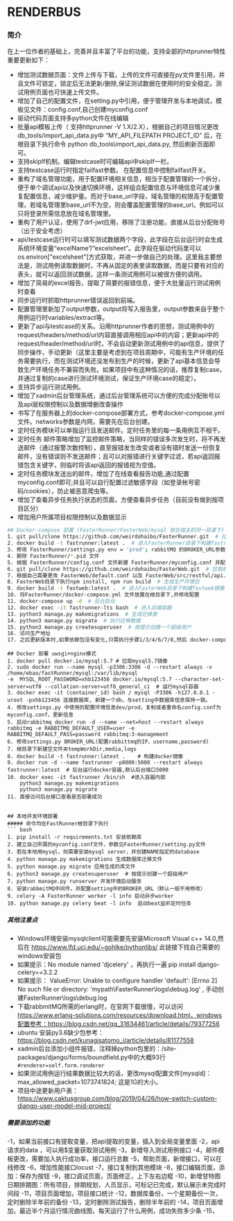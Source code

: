# RENDERBUS



### 简介
在上一位作者的基础上，完善并且丰富了平台的功能，支持全部的httprunner特性重要更新如下：
- 增加测试数据页面：文件上传与下载，上传的文件可直接在py文件里引用，并且文件可锁定，锁定后无法更新/删除,保证测试数据在使用时的安全稳定。测试用例页面也可快速上传文件。
- 增加了自己的配置文件，在setting.py中引用，便于管理开发与本地调试，模板见文件：config.conf,自己创建myconfig.conf
- 驱动代码页面支持多python文件在线编辑
- 批量api模板上传（ 支持httprunner -V 1.X/2.X），根据自己的项目情况更改db_tools/import_api_data.py中 “MY_API_FILEPATH PROJECT_ID” 后，在根目录下执行命令 python db_tools\import_api_data.py, 然后刷新页面即可。
- 支持skipIf机制。编辑testcase时可编辑api中skipIf一栏。
- 支持testcase运行时指定failfast参数。 在配置信息中控制failfast开关。
- 重构了域名管理功能，用于配置环境相关信息，相当于配置管理的一个拆分，便于单个调试api以及快速切换环境，这样组合配置信息与环境信息可减少重复配置信息，减少维护量。而对于base_url字段，域名管理的权限高于配置管理，若域名管理里base_url不为空，则会覆盖配置管理的base_url。例如可以只将登录所需信息放在域名管理里。
- 重构了用户认证，使用了drf-jwt应用，移除了注册功能，直接从后台分配账号（出于安全考虑）
- api/testcase运行时可以填写测试数据两个字段，此字段在后台运行时会生成系统环境变量“excelName”/“excelsheet”。此字段在驱动代码里可以os.environ["excelsheet"]方式获取，并进一步做自己的处理。这里我主要想法是，测试用例读取数据时，不再从固定的表里读取数据，而是只要有对应的表头，就可以返回测试数据，这样一条测试用例可以被很方便的调用。
- 增加了简易的excel报告，提取了简要的报错信息，便于大批量运行测试用例时查看
- 同步运行时抓取httprunner错误返回到前端。
- 配置管理里新加了output参数，output将写入报告里，output参数来自于整个用例运行时variables/extract等。
- 更新了api与testcase的关系。沿用httprunner作者的思想，测试用例中的request/headers/method/url内容直接调用相应api中的内容；更新api中的request/header/method/url时，不会自动更新测试用例中的api信息，提供了同步操作，手动更新（这里主要是考虑到在项目周期中，可能有生产环境的任务需要执行，而在测试环境还没发布到生产的时候，更新了api基本信息会导致生产环境任务不兼容而失败。如果项目中有这种情况的话，推荐复制case，并通过复制的case进行测试环境测试，保证生产环境case的稳定）。
- 支持异步运行测试用例。
- 增加了xadmin后台管理系统，通过后台管理系统可以方便的完成分配账号以及api层权限控制以及数据增删改查操作
- 书写了在服务器上的docker-compose部署方式，参考docker-compose.yml文件。networks参数是内网，需要先在后台创建。
- 定时任务模块可以单独运行且发送邮件。定时任务里的每一条用例互不相干。
- 定时任务 邮件策略增加了监控邮件策略，当同样的错误多次发生时，将不再发送邮件（通过报警次数控制），直至报错发生改变或者没有错时发送一份恢复邮件，没有错误则不发送邮件；且可以对报错进行关键字过滤，若api返回报错包含关键字，则临时将该api返回的报错视为空值。
- 定时任务模块发送出的邮件，增加了在线查看报告功能,通过配置myconfig.conf即可;并且可以自行配置过滤敏感字段（如登录帐号密码/cookies），防止被恶意爬虫等。
- 增加了查看异步任务执行状态的页面，方便查看异步任务（目前没有做到按项目区分）
- 增加用户所属项目权限控制以及数据显示



```bash
## Docker-compose 部署 (FasterRunner/FasterWeb/mysql 放在宿主机同一目录下)
1. git pull/clone https://github.com/weirdohaibo/FasterRunner.git  # 拉取后端代码
2. docker build -t fastrunner:latest .  # 进入FasterRunner目录下构建fastrunner镜像
3. 修改 FasterRunner/settings.py env = 'prod'; rabbitMQ 的BROKER_URL参数
4. 删除 FasterRunner/*.pid 文件
5. 根据 FasterRunner/config.conf 文件新建 FasterRunner/myconfig.conf 并配置参数
6. git pull/clone https://github.com/weirdohaibo/FasterWeb.git  # 拉取前端代码
7. 根据自己需要更改 FasterWeb/default.conf 以及 FasterWeb/src/restful/api.js 的请求路径
8. FasterWeb目录下执行npm install, npm run build  # 生成生产环境包
9. docker build -t fastweb:latest .  # 进入FasterWeb目录下构建fastweb镜像
10. 将FasterRunner/docker-compose.yml 文件放置在根目录下,并修改配置
11. docker-compose up -d  # 后台启动
12. docker exec -it fastrunner-lts bash  # 进入后端容器
13. python3 manage.py makemigrations  # 生成迁移表
14. python3 manage.py migrate  # 执行迁移数据
15. python3 manage.py createsuperuser  # 按提示创建一个超级用户
16. 访问生产地址
17. 之后更新版本时,如果依赖包没有变化,只需执行步骤1/3/4/6/7/8,然后 docker-compose restart 即可;如果依赖包有变化则需要重新打镜像;如果数据库有变化则需要12/13/14

```


```
## Docker 部署 uwsgi+nginx模式
1. docker pull docker.io/mysql:5.7 # 拉取mysql5.7镜像
2. sudo docker run --name mysql -p3306:3306 -d --restart always -v /home/ebao/fastRunner/mysql:/var/lib/mysql
-e  MYSQL_ROOT_PASSWORD=xhb123456 docker.io/mysql:5.7 --character-set-server=utf8 --collation-server=utf8_general_ci  # 运行mysql容器
3. docker exec -it (container_id) bash / mysql -P3306 -h127.0.0.1 -uroot -pxhb123456 连接数据库, 新建一个db，与setting中数据库信息保持一致。
4. 修改settings.py 中使用的配置环境信息dev/prod，复制或者重命名config.conf为myconfig.conf，更新信息
5. 启动rabbitmq docker run -d --name --net=host --restart always rabbitmq -e RABBITMQ_DEFAULT_USER=user -e RABBITMQ_DEFAULT_PASS=password rabbitmq:3-management
6. 修改settings.py BROKER_URL(配置rabbittmq的IP，username,password)
7. 根目录下新建空文件夹tempWorkDir,media,logs 
8. docker build -t fastrunner:latest .    # 构建docker镜像
9. docker run -d --name fastrunner -p8000:5000 --restart always fastrunner:latest  # 后台运行docker容器,默认后台端口5000
10. docker exec -it fastrunner /bin/sh  #进入容器内部
    python3 manage.py makemigrations 
    python3 manage.py migrate 
11. 直接访问后台接口查看是否部署成功
``` 

```

## 本地开发环境部署
##### 命令均在FastRunner根目录下执行
``` bash
1. pip install -r requirements.txt 安装依赖库
2. 建立自己所需的myconfig.conf文件，参数见FasterRunner/setting.py文件
3. 若在本地用mysql，则需要安装mysql server，并创建NAME指定的database
4. python manage.py makemigrations 生成数据库迁移文件
5. python manage.py migrate 应用生成的库文件
6. python3 manage.py createsuperuser  # 按提示创建一个超级用户
7. python manage.py runserver 开发环境启动服务
8. 安装rabbmitMQ中间件，并配置setting中的BROKER_URL（默认一般不用修改）
9. celery -A FasterRunner worker -l info 启动异步worker
10. python manage.py celery beat -l info  启动beat监听定时任务
```

##### 其他注意点
- Windows环境安装mysqlclient可能需要先安装Microsoft Visual c++ 14.0,然后在 https://www.lfd.uci.edu/~gohlke/pythonlibs/ 此链接下找自己需要的windows安装包
- 如果提示：No module named 'djcelery' ，再执行一遍 pip install django-celery==3.2.2
- 如果提示： ValueError: Unable to configure handler 'default': [Errno 2] No such file or directory: 'mypath\\FasterRunner\\logs\\debug.log' , 手动创建FasterRunner\\logs\\debug.log
- 下载rabbmitMQ所需的erlang时，在官网下载很慢，可以访问 https://www.erlang-solutions.com/resources/download.html，windows配置参考：https://blog.csdn.net/qq_31634461/article/details/79377256
- ubuntu 安装py3.6缺少包参考：https://blog.csdn.net/kunagisatomo_i/article/details/81177558
- xadmin后台添加小组件报错，注释掉python包里的：/site-packages/django/forms/boundfield.py中的大概93行  ```#renderer=self.form.renderer```
- 如果测试用例运行结果数据比较大的话，更改mysql配置文件[mysqld]：max_allowed_packet=1073741824; 这是1G的大小。
- 项目中途更新用户表：https://www.caktusgroup.com/blog/2019/04/26/how-switch-custom-django-user-model-mid-project/


#####  需要添加的功能
-1，如果当前接口有提取变量，把api提取的变量，插入到全局变量里面
-2，api请求的data ，可以用$变量获取测试用例
-3，新增导入测试用例接口
-4，邮件模板更改，需要加入执行成功率，接口运行总数
-5，帮助页面，新增接口，可以在线修改
-6，增加性能接口locust
-7，接口复制到其他模块
-8，接口编辑页面，添加：保存为按钮
-9，接口调试页面，页面修正，上下左右边框
-10，新增甘特图日期排期图：所有项目，排期规划，人员显示，可标记已完成，默认展示未完成时间段
-11，项目页面增加，项目接口统计
-12，数据库备份，一个星期备份一次，定时删除半年前的备份
-13，定时删除测试报告，删除半年前的
-14，项目页面增加，最近半个月运行情况曲线图，每天运行了什么用例，成功失败多少条
-15，









 